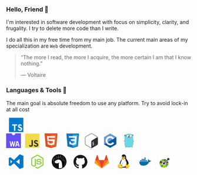 ### Hello, Friend 👋

I'm interested in software development with focus on simplicity, clarity, and
frugality. I try to delete more code than I write.

I do all this in my free time from my main job. The current main areas of my
specialization are `Web` development.

> “The more I read, the more I acquire, the more certain I am that I know
> nothing.”
>
> ― Voltaire

### Languages & Tools 🔨

The main goal is absolute freedom to use any platform. Try to avoid lock-in at
all cost

<code> ![alt](icons/typescript.svg)</code>
<code> ![alt](icons/webassembly.svg)</code>
<code> ![alt](icons/javascript.svg)</code>
<code> ![alt](icons/html.svg) </code>
<code> ![alt](icons/css.svg)</code>
<code> ![alt](icons/bash.svg)</code>
<code> ![alt](icons/c.svg)</code>
<code> ![alt](icons/go.svg)</code>

<code> ![alt](icons/vscode.svg) </code>
<code> ![alt](icons/nodejs.svg) </code>
<code> ![alt](icons/deno.svg) </code>
<code> ![alt](icons/github.svg) </code>
<code> ![alt](icons/gitlab.svg) </code>
<code> ![alt](icons/linux.svg) </code>
<code> ![alt](icons/docker.svg) </code>
<code> ![alt](icons/openapi.svg) </code>
